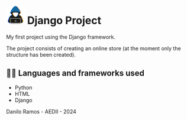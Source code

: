 # <picture><img src = "https://github.com/0xAbdulKhalid/0xAbdulKhalid/raw/main/assets/mdImages/about_me.gif" width = 50px></picture> Django Project
My first project using the Django framework.

The project consists of creating an online store (at the moment only the structure has been created).

## :man_technologist: Languages and frameworks used
* Python
* HTML
* Django

Danilo Ramos - AEDII - 2024
